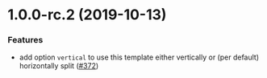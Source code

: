 <a name="1.0.0-rc.2"></a>
# 1.0.0-rc.2 (2019-10-13)

### Features

* add option `vertical` to use this template either vertically or (per default) horizontally split ([#372](https://github.com/deckgo/deckdeckgo/issues/372))
